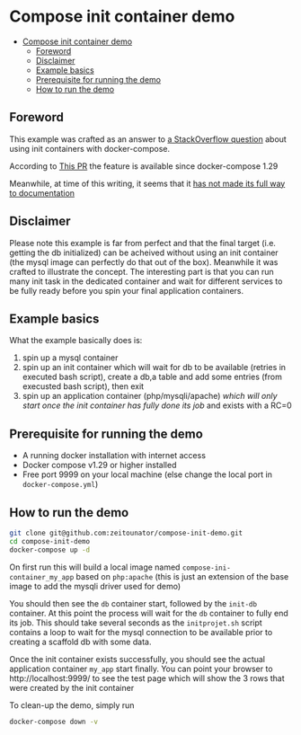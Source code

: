 # Compose init container demo
<!--ts-->
   * [Compose init container demo](#mvp-compose-init-container-demo)
      * [Foreword](#foreword)
      * [Disclaimer](#disclaimer)
      * [Example basics](#example-basics)
      * [Prerequisite for running the demo](#prerequisite-for-running-the-demo)
      * [How to run the demo](#how-to-run-the-demo)

<!-- Added by: olcla, at: dim 12 déc 2021 19:29:59 CET -->

<!--te-->

## Foreword
This example was crafted as an answer to [a StackOverflow question](https://stackoverflow.com/questions/70322031/does-docker-compose-support-init-container)
about using init containers with docker-compose.

According to [This PR](https://github.com/docker/compose-cli/issues/1499) the feature is available since docker-compose 1.29

Meanwhile, at time of this writing, it seems that it [has not made its full way to documentation](https://github.com/docker/docker.github.io/issues/12633)

## Disclaimer
Please note this example is far from perfect and that the final target (i.e. getting the db initialized) can be
acheived without using an init container (the mysql image can perfectly do that out of the box). Meanwhile it was crafted
to illustrate the concept. The interesting part is that you can run many init task in the dedicated container and
wait for different services to be fully ready before you spin your final application containers.

## Example basics
What the example basically does is:
1. spin up a mysql container
2. spin up an init container which will wait for db to be available (retries in executed bash script),
   create a db,a table and add some entries (from execusted bash script), then exit
3. spin up an application container (php/mysqli/apache) *which will only start once the init container has fully done
   its job* and exists with a RC=0

## Prerequisite for running the demo
* A running docker installation with internet access
* Docker compose v1.29 or higher installed
* Free port 9999 on your local machine (else change the local port in `docker-compose.yml`)

## How to run the demo
```bash
git clone git@github.com:zeitounator/compose-init-demo.git
cd compose-init-demo
docker-compose up -d
```

On first run this will build a local image named `compose-ini-container_my_app` based on `php:apache` (this is just an
extension of the base image to add the mysqli driver used for demo)

You should then see the `db` container start, followed by the `init-db` container. At this point the process will wait
for the `db` container to fully end its job. This should take several seconds as the `initprojet.sh` script contains a
loop to wait for the mysql connection to be available prior to creating a scaffold db with some data.

Once the init container exists successfully, you should see the actual application container `my_app` start finally.
You can point your browser to http://localhost:9999/ to see the test page which will show the 3 rows that were created
by the init container

To clean-up the demo, simply run
```bash
docker-compose down -v
```
